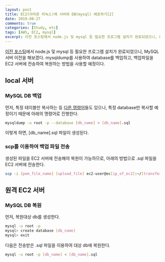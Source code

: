 ```yaml
---
layout: post
title: EC2(아마존 리눅스)에 서버와 DB(mysql) 배포하기[2]
date: 2019-08-27
comments: true
categories: [Study, etc]
tags: [AWS, EC2, mysql]
excerpt: 이전 포스팅에서 node.js 및 mysql 등 필요한 프로그램 설치가 완료되었으니, MySQL 서버 이전을 해보겠다.
---
```


[이전 포스팅](</study/etc/EC2(아마존-리눅스)에-서버와-DB(mysql)-배포하기-1/>)에서 node.js 및 mysql 등 필요한 프로그램 설치가 완료되었으니, MySQL 서버 이전을 해보겠다. mysqldump를 사용하여 database를 백업하고, 백업파일을 EC2 서버에 전송하여 복원하는 방법을 사용할 예정이다.

## local 서버

### MySQL DB 백업

먼저, 특정 테이블만 복사하는 등 [다른 명령어](https://code-factory.tistory.com/21)들도 있으나, 특정 database만 복사할 예정이기 때문에 아래의 명령어로 진행한다.

```bash
mysqldump -u root -p --database [db_name] > [db_name].sql
```

이렇게 하면, [db_name].sql 파일이 생성된다.

### scp를 이용하여 백업 파일 전송

생성된 파일을 EC2 서버에 전송해야 복원이 가능하므로, 아래의 방법으로 .sql 파일을 EC2 서버에 전송한다.

```bash
scp -i [pem_file_name] [upload_file] ec2-user@ec[ip_of_ec2]:~/[transfer_path]
```

## 원격 EC2 서버

### MySQL DB 복원

먼저, 복원대상 db를 생성한다.

```bash
mysql -u root -p
mysql> create database [db_name]
mysql> exit
```

다음은 전송받은 .sql 파일을 이용하여 대상 db에 복원한다.

```bash
mysql -u root -p [db_name] < [db_name].sql
```
